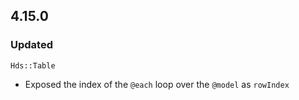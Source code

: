 ## 4.15.0

### Updated

`Hds::Table`

- Exposed the index of the `@each` loop over the `@model` as `rowIndex`

